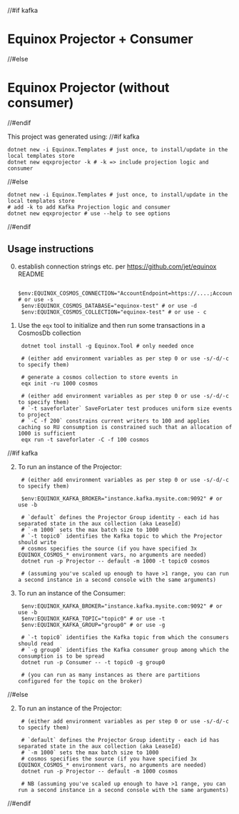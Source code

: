 //#if kafka
# Equinox Projector + Consumer
//#else
# Equinox Projector (without consumer)
//#endif

This project was generated using:
//#if kafka

    dotnet new -i Equinox.Templates # just once, to install/update in the local templates store
    dotnet new eqxprojector -k # -k => include projection logic and consumer
//#else

    dotnet new -i Equinox.Templates # just once, to install/update in the local templates store
    # add -k to add Kafka Projection logic and consumer
    dotnet new eqxprojector # use --help to see options
//#endif

## Usage instructions

0. establish connection strings etc. per https://github.com/jet/equinox README

        $env:EQUINOX_COSMOS_CONNECTION="AccountEndpoint=https://....;AccountKey=....=;" # or use -s
        $env:EQUINOX_COSMOS_DATABASE="equinox-test" # or use -d
        $env:EQUINOX_COSMOS_COLLECTION="equinox-test" # or use - c

1. Use the `eqx` tool to initialize and then run some transactions in a CosmosDb collection

        dotnet tool install -g Equinox.Tool # only needed once

        # (either add environment variables as per step 0 or use -s/-d/-c to specify them)

        # generate a cosmos collection to store events in
        eqx init -ru 1000 cosmos

        # (either add environment variables as per step 0 or use -s/-d/-c to specify them)
        # `-t saveforlater` SaveForLater test produces uniform size events to project
        # `-C -f 200` constrains current writers to 100 and applies caching so RU consumption is constrained such that an allocation of 1000 is sufficient
        eqx run -t saveforlater -C -f 100 cosmos 
//#if kafka

2. To run an instance of the Projector:

        # (either add environment variables as per step 0 or use -s/-d/-c to specify them)

        $env:EQUINOX_KAFKA_BROKER="instance.kafka.mysite.com:9092" # or use -b

        # `default` defines the Projector Group identity - each id has separated state in the aux collection (aka LeaseId)
        # `-m 1000` sets the max batch size to 1000
        # `-t topic0` identifies the Kafka topic to which the Projector should write
        # cosmos specifies the source (if you have specified 3x EQUINOX_COSMOS_* environment vars, no arguments are needed)
        dotnet run -p Projector -- default -m 1000 -t topic0 cosmos

        # (assuming you've scaled up enough to have >1 range, you can run a second instance in a second console with the same arguments)

3. To run an instance of the Consumer:

        $env:EQUINOX_KAFKA_BROKER="instance.kafka.mysite.com:9092" # or use -b
        $env:EQUINOX_KAFKA_TOPIC="topic0" # or use -t
        $env:EQUINOX_KAFKA_GROUP="group0" # or use -g

        # `-t topic0` identifies the Kafka topic from which the consumers should read
        # `-g group0` identifies the Kafka consumer group among which the consumption is to be spread
        dotnet run -p Consumer -- -t topic0 -g group0

        # (you can run as many instances as there are partitions configured for the topic on the broker)
//#else

2. To run an instance of the Projector:

        # (either add environment variables as per step 0 or use -s/-d/-c to specify them)

        # `default` defines the Projector Group identity - each id has separated state in the aux collection (aka LeaseId)
        # `-m 1000` sets the max batch size to 1000
        # cosmos specifies the source (if you have specified 3x EQUINOX_COSMOS_* environment vars, no arguments are needed)
        dotnet run -p Projector -- default -m 1000 cosmos

        # NB (assuming you've scaled up enough to have >1 range, you can run a second instance in a second console with the same arguments)
//#endif